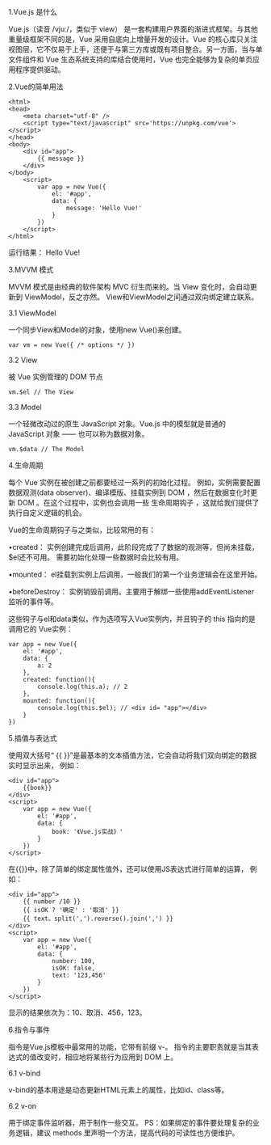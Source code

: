 1.Vue.js 是什么

Vue.js（读音 /vjuː/，类似于 view） 是一套构建用户界面的渐进式框架。与其他重量级框架不同的是，Vue 采用自底向上增量开发的设计。Vue 的核心库只关注视图层，它不仅易于上手，还便于与第三方库或既有项目整合。另一方面，当与单文件组件和 Vue 生态系统支持的库结合使用时，Vue 也完全能够为复杂的单页应用程序提供驱动。

2.Vue的简单用法

    <html> 
    <head>
        <meta charset="utf-8" />
        <script type="text/javascript" src='https://unpkg.com/vue'></script>
    </head> 
    <body>
        <div id="app">
            {{ message }}
        </div>
    </body>
        <script>
            var app = new Vue({
                el: '#app',
                data: {
                    message: 'Hello Vue!'
                }
            })
        </script>    
    </html>
运行结果：
    Hello Vue!
    
3.MVVM 模式

MVVM 模式是由经典的软件架构 MVC 衍生而来的。当 View 变化时，会自动更新到 ViewModel，反之亦然。
View和ViewModel之间通过双向绑定建立联系。

3.1 ViewModel

一个同步View和Model的对象，使用new Vue()来创建。

    var vm = new Vue({ /* options */ })

3.2 View

被 Vue 实例管理的 DOM 节点

    vm.$el // The View
3.3 Model

一个轻微改动过的原生 JavaScript 对象。Vue.js 中的模型就是普通的 JavaScript 对象 —— 也可以称为数据对象。

    vm.$data // The Model
    
4.生命周期

每个 Vue 实例在被创建之前都要经过一系列的初始化过程。
例如，实例需要配置数据观测(data observer)、编译模版、挂载实例到 DOM ，然后在数据变化时更新 DOM 。在这个过程中，实例也会调用一些 生命周期钩子 ，这就给我们提供了执行自定义逻辑的机会。

Vue的生命周期钩子与之类似，比较常用的有：

•created： 实例创建完成后调用，此阶段完成了了数据的观测等，但尚未挂载，$el还不可用。
          需要初始化处理一些数据时会比较有用。
         
•mounted： el挂载到实例上后调用，一般我们的第一个业务逻辑会在这里开始。
 
•beforeDestroy： 实例销毁前调用。主要用于解绑一些使用addEventListener 监听的事件等。

这些钩子与el和data类似，作为选项写入Vue实例内，并且钩子的 this 指向的是调用它的 Vue实例：
    
    var app = new Vue({
        el: '#app',
        data: {
            a: 2
        },
        created: function(){
            console.log(this.a); // 2
        },
        mounted: function(){
            console.log(this.$el); // <div id= "app"></div>
        }
    })
5.插值与表达式

使用双大括号“ {{ }}”是最基本的文本插值方法，它会自动将我们双向绑定的数据实时显示出来，
例如：

    <div id="app">
        {{book}}
    </div>
    <script>
        var app = new Vue({
            el: '#app',
            data: {
                book: '《Vue.js实战》'
            }
        })
    </script>
    
在{{}}中，除了简单的绑定属性值外，还可以使用JS表达式进行简单的运算，
例如：

    <div id="app">
        {{ number /10 }}
        {{ isOK ? '确定' : '取消' }}
        {{ text。split(',').reverse().join(',') }}
    </div>
    <script>
        var app = new Vue({
            el: '#app',
            data: {
                number: 100,
                isOK: false,
                text: '123,456'
            }
        })
    </script>
   显示的结果依次为：10、取消、456，123。
   
6.指令与事件

指令是Vue.js模板中最常用的功能，它带有前缀 v-。
指令的主要职责就是当其表达式的值改变时，相应地将某些行为应用到 DOM 上。

6.1 v-bind

v-bind的基本用途是动态更新HTML元素上的属性，比如id、class等。

6.2 v-on

用于绑定事件监听器，用于制作一些交互。
PS：如果绑定的事件要处理复杂的业务逻辑，建议 methods 里声明一个方法，提高代码的可读性也方便维护。